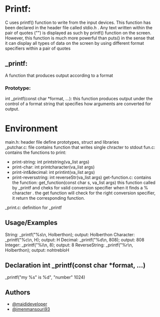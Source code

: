 
# Printf:

C uses printf() function to write from the input devices. This function has been declared in the header file called stdio.h . Any text written within the pair of quotes ("") is displayed as such by printf() function on the screen. However, this function is much more powerful than puts() in the sense that it can display all types of data on the screen by using different format specifiers within a pair of quotes

## _printf:
 A function that produces output according to a format
### Prototype: 
int _printf(const char *format, ...):
this function produces output under the control of a format string that specifies how arguments are converted for output. 

# Environment
 main.h: header file define prototypes, struct and libraries  
_putchar.c: file contains function that writes single chracter to stdout
fun.c: contains the functions to print:
- print-string: int printstring(va_list args)
- print-char: int printcharacter(va_list args)
- print-int&decimal: int printint(va_list args)
- print-reversstring: int reverseStr(va_list args)
get-function.c: contains the function: get_function(const char s, va_list args)
this function called by _printf and cheks for valid conversion specifier when it finds a % character . the get function will check for the right conversion specifier, it return the corresponding function.

_print.c: definition for _printf
## Usage/Examples
String: _printf("%s\n, Holberthon);
output: Holberthon
Character: _printf("%c\n, H);
output: H
Decimal: _printf("%d\n, 808);
output: 808
Integer: _printf("%i\n, 8);
output: 8
ReverseString: _printf("%r\n, Holberthon);
output: nohtrebloH
## Declaration int _printf(const char *format, ...)
_printf("my %s" is %d", "number" 1024)
## Authors

- [@majdideveloper](https://github.com/majdideveloper)
- [@imenmansouri93](https://github.com/imenmansouri93)

